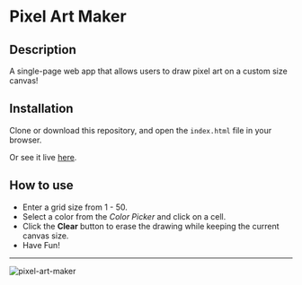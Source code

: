 # Pixel Art Maker

## Description
A single-page web app that allows users to draw pixel art on a custom size canvas!

## Installation
Clone or download this repository, and open the `index.html` file in your
browser.

Or see it live [here](https://suciucalin.github.io/pixel-art-maker/).

## How to use
- Enter a grid size from 1 - 50.
- Select a color from the *Color Picker* and click on a cell.
- Click the **Clear** button to erase the drawing while keeping the current canvas
size.
- Have Fun!

---
![pixel-art-maker](https://user-images.githubusercontent.com/27139870/30536631-40c2ba0c-9c6f-11e7-8afa-7649a07d2aa9.PNG)
